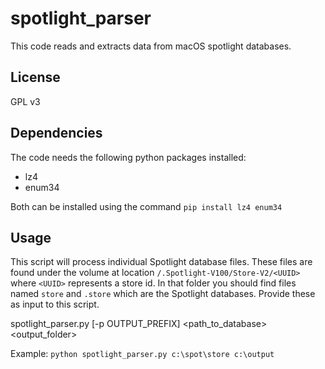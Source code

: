 # spotlight_parser
This code reads and extracts data from macOS spotlight databases.  

## License
GPL v3

## Dependencies
The code needs the following python packages installed:
* lz4
* enum34

Both can be installed using the command `pip install lz4 enum34`

## Usage
This script will process individual Spotlight database files. These files are found under the volume at location `/.Spotlight-V100/Store-V2/<UUID>` where `<UUID>` represents a store id. In that folder you should find files named `store` and `.store` which are the Spotlight databases. Provide these as input to this script.

spotlight_parser.py [-p OUTPUT_PREFIX] <path_to_database>  <output_folder>

Example:
`python spotlight_parser.py c:\spot\store c:\output`

